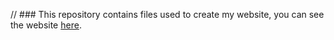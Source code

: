// ### This repository contains files used to create my website, you can see the website [here](http://anuditverma.github.io/).
